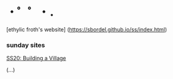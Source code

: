 # ・゜゜・．
[ethylic froth's website] (https://sbordel.github.io/ss/index.html)

### sunday sites
[SS20: Building a Village](https://sbordel.github.io/ss/#)

(...)